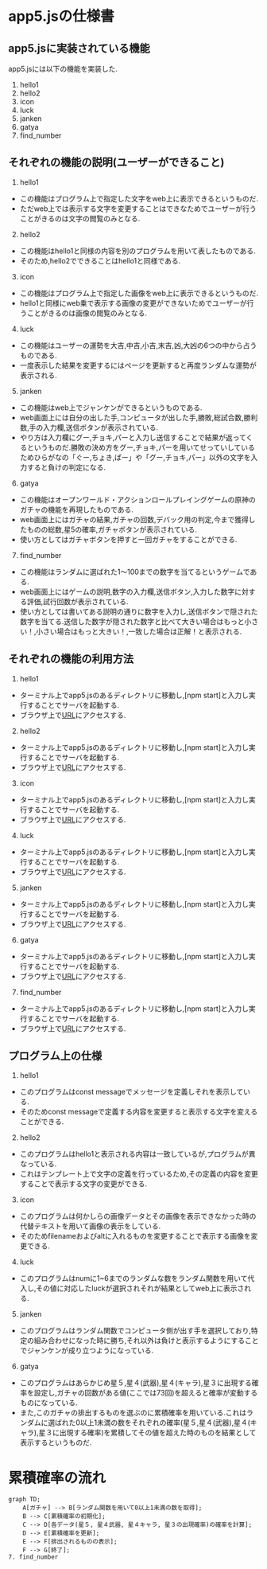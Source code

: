 # app5.jsの仕様書
## app5.jsに実装されている機能
app5.jsには以下の機能を実装した.
1. hello1
1. hello2
1. icon
1. luck
1. janken
1. gatya
1. find_number
## それぞれの機能の説明(ユーザーができること)
1. hello1
* この機能はプログラム上で指定した文字をweb上に表示できるというものだ.
* ただweb上では表示する文字を変更することはできなためでユーザーが行うことがきるのは文字の閲覧のみとなる.
2. hello2
* この機能はhello1と同様の内容を別のプログラムを用いて表したものである.
* そのため,hello2でできることはhello1と同様である.
3. icon
* この機能はプログラム上で指定した画像をweb上に表示できるというものだ.
* hello1と同様にweb乗で表示する画像の変更ができないためでユーザーが行うことがきるのは画像の閲覧のみとなる.
4. luck
* この機能はユーザーの運勢を大吉,中吉,小吉,末吉,凶,大凶の6つの中から占うものである.
* 一度表示した結果を変更するにはページを更新すると再度ランダムな運勢が表示される.
5. janken
* この機能はweb上でジャンケンができるというものである.
* web画面上には自分の出した手,コンピュータが出した手,勝敗,総試合数,勝利数,手の入力欄,送信ボタンが表示されている.
* やり方は入力欄にグー,チョキ,パーと入力し送信することで結果が返ってくるというものだ.勝敗の決め方をグー,チョキ,パーを用いてせっていしているためひらがなの「ぐー,ちょき,ぱー」や「グー,チョキ,パー」以外の文字を入力すると負けの判定になる.
6. gatya
* この機能はオープンワールド・アクションロールプレイングゲームの原神のガチャの機能を再現したものである.
* web画面上にはガチャの結果,ガチャの回数,デバック用の判定,今まで獲得したものの総数,星5の確率,ガチャボタンが表示されている.
* 使い方としてはガチャボタンを押すと一回ガチャをすることができる.
7. find_number
* この機能はランダムに選ばれた1〜100までの数字を当てるというゲームである.
* web画面上にはゲームの説明,数字の入力欄,送信ボタン,入力した数字に対する評価,試行回数が表示されている.
* 使い方としては書いてある説明の通りに数字を入力し,送信ボタンで隠された数字を当てる.送信した数字が隠された数字と比べて大きい場合はもっと小さい！,小さい場合はもっと大きい！,一致した場合は正解！と表示される.
## それぞれの機能の利用方法
1. hello1
* ターミナル上でapp5.jsのあるディレクトリに移動し,[npm start]と入力し実行することでサーバを起動する.
* ブラウザ上で[URL](http://localhost:8080/hello1)にアクセスする.
2. hello2
* ターミナル上でapp5.jsのあるディレクトリに移動し,[npm start]と入力し実行することでサーバを起動する.
* ブラウザ上で[URL](http://localhost:8080/hello2)にアクセスする.
3. icon
* ターミナル上でapp5.jsのあるディレクトリに移動し,[npm start]と入力し実行することでサーバを起動する.
* ブラウザ上で[URL](http://localhost:8080/icon)にアクセスする.
4. luck
* ターミナル上でapp5.jsのあるディレクトリに移動し,[npm start]と入力し実行することでサーバを起動する.
* ブラウザ上で[URL](http://localhost:8080/luck)にアクセスする.
5. janken
* ターミナル上でapp5.jsのあるディレクトリに移動し,[npm start]と入力し実行することでサーバを起動する.
* ブラウザ上で[URL](http://localhost:8080/janken)にアクセスする.
6. gatya
* ターミナル上でapp5.jsのあるディレクトリに移動し,[npm start]と入力し実行することでサーバを起動する.
* ブラウザ上で[URL](http://localhost:8080/gatya)にアクセスする.
7. find_number
* ターミナル上でapp5.jsのあるディレクトリに移動し,[npm start]と入力し実行することでサーバを起動する.
* ブラウザ上で[URL](http://localhost:8080/find_number)にアクセスする.
## プログラム上の仕様
1. hello1
* このプログラムはconst messageでメッセージを定義しそれを表示している.
* そのためconst messageで定義する内容を変更すると表示する文字を変えることができる.
2. hello2
* このプログラムはhello1と表示される内容は一致しているが,プログラムが異なっている.
* これはテンプレート上で文字の定義を行っているため,その定義の内容を変更することで表示する文字の変更ができる.
3. icon
* このプログラムは何かしらの画像データとその画像を表示できなかった時の代替テキストを用いて画像の表示をしている.
* そのためfilenameおよびaltに入れるものを変更することで表示する画像を変更できる.
4. luck
*  このプログラムはnumに1~6までのランダムな数をランダム関数を用いて代入し,その値に対応したluckが選択されそれが結果としてweb上に表示される.
5. janken
*  このプログラムはランダム関数でコンピュータ側が出す手を選択しており,特定の組み合わせになった時に勝ち,それ以外は負けと表示するようにすることでジャンケンが成り立つようになっている.
6. gatya
* このプログラムはあらかじめ星５,星４(武器),星４(キャラ),星３に出現する確率を設定し,ガチャの回数がある値(ここでは73回)を超えると確率が変動するものになっている.
*  また,このガチャの排出するものを選ぶのに累積確率を用いている.これはランダムに選ばれた0以上1未満の数をそれぞれの確率(星５,星４(武器),星４(キャラ),星３に出現する確率)を累積してその値を超えた時のものを結果として表示するというものだ.
# 累積確率の流れ
```mermaid
graph TD;
    A[ガチャ] --> B[ランダム関数を用いて0以上1未満の数を取得];
    B --> C[累積確率の初期化];
    C --> D[各データ(星５, 星４武器, 星４キャラ, 星３の出現確率)の確率を計算];
    D --> E[累積確率を更新];
    E --> F[排出されるものの表示];
    F --> G[終了];
7. find_number

